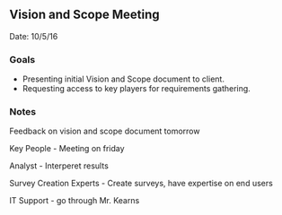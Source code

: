 ## Vision and Scope Meeting
Date: 10/5/16

### Goals
* Presenting initial Vision and Scope document to client.
* Requesting access to key players for requirements gathering.

### Notes

Feedback on vision and scope document tomorrow

Key People - Meeting on friday

  Analyst - Interperet results
  
  Survey Creation Experts - Create surveys, have expertise on end users
  
  IT Support - go through Mr. Kearns

